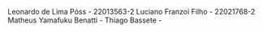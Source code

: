 Leonardo de Lima Póss - 22013563-2
Luciano Franzoi Filho - 22021768-2
Matheus Yamafuku Benatti -
Thiago Bassete -
